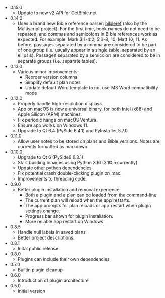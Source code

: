 - 0.15.0
  - Update to new v2 API for GetBible.net
- 0.14.0
  - Uses a brand new Bible reference parser: [bibleref](https://pypi.org/project/bibleref/) (also by the
    Multiscript project). For the first time, book names do not need to be repeated, and commas and semicolons in
    Bible references work as expected. For example: Mark 3:1-4:2; 5:6-8, 10; Matt 10; 11. As before, passages
    separated by a comma are considered to be part of one group (i.e. usually appear in a single table, separated by an ellipsis). Passages separated by a semicolon are considered to be in separate groups (i.e. separate tables).
- 0.13.0
  - Various minor improvements:
    - Reorder version columns
    - Simplify default plan notes
    - Update default Word template to not use MS Word compatibility mode
- 0.12.0
  - Properly handle high-resolution displays.
  - App on macOS is now a universal binary, for both Intel (x86) and Apple Silicon (ARM) machines.
  - Fix periodic hangs on macOS Ventura.
  - Ensure app works on Windows 11.
  - Upgrade to Qt 6.4 (PySide 6.4.1) and PyInstaller 5.7.0
- 0.11.0
  - Allow user notes to be stored on plans and Bible versions. Notes are currently formatted as markdown.
- 0.10.0
  - Upgrade to Qt 6 (PySide6 6.3.1)
  - Start building binaries using Python 3.10 (3.10.5 currently)
  - Update other python dependencies
  - Fix potential crash double-clicking plugin on mac.
  - Improvements to threading code.
- 0.9.0
  - Better plugin installation and removal experience
    - Both a plugin and a plan can be loaded from the command-line.
    - The current plan will reload when the app restarts.
    - The app prompts for plan reloads or app restart when plugin settings change.
    - Progress bar shown for plugin installation.
    - More reliable app restart on Windows.
- 0.8.5
  - Handle null labels in saved plans
  - Better project descriptions.
- 0.8.1
  - Inital public release
- 0.8.0
  - Plugins can include their own dependencies
- 0.7.0
  - Builtin plugin cleanup
- 0.6.0
  - Introduction of plugin architecture
- 0.5.0
  - Initial version

